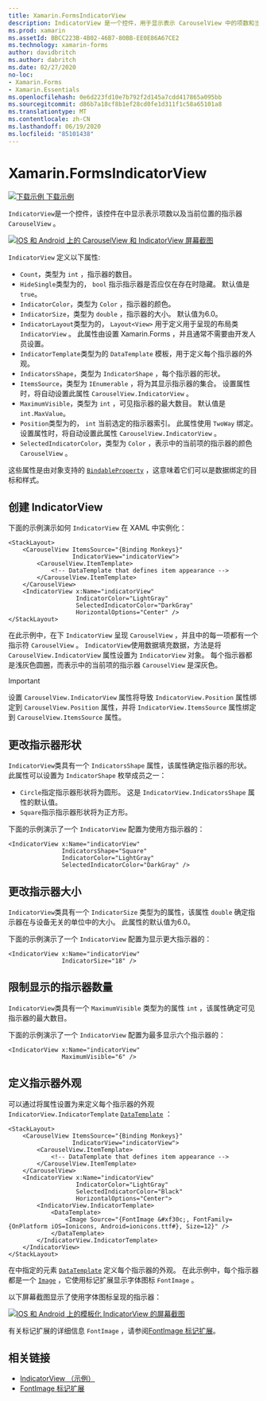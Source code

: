 ```yaml
---
title: Xamarin.FormsIndicatorView
description: IndicatorView 是一个控件，用于显示表示 CarouselView 中的项数和当前位置的指示器。
ms.prod: xamarin
ms.assetId: BBCC223B-4B02-46B7-80BB-EE0E86A67CE2
ms.technology: xamarin-forms
author: davidbritch
ms.author: dabritch
ms.date: 02/27/2020
no-loc:
- Xamarin.Forms
- Xamarin.Essentials
ms.openlocfilehash: 0e6d223fd10e7b792f2d145a7cdd417865a095bb
ms.sourcegitcommit: d86b7a18cf8b1ef28cd0fe1d311f1c58a65101a8
ms.translationtype: MT
ms.contentlocale: zh-CN
ms.lasthandoff: 06/19/2020
ms.locfileid: "85101438"
---
```

# <a name="xamarinforms-indicatorview"></a>Xamarin.FormsIndicatorView

[![下载示例](~/media/shared/download.png) 下载示例](https://docs.microsoft.com/samples/xamarin/xamarin-forms-samples/userinterface-indicatorviewdemos/)

`IndicatorView`是一个控件，该控件在中显示表示项数以及当前位置的指示器 `CarouselView` 。

[![IOS 和 Android 上的 CarouselView 和 IndicatorView 屏幕截图](indicatorview-images/circles.png "IndicatorView 圆圈")](indicatorview-images/circles-large.png#lightbox "IndicatorView 圆圈")

`IndicatorView` 定义以下属性:

- `Count`，类型为 `int` ，指示器的数目。
- `HideSingle`类型为的， `bool` 指示指示器是否应仅在存在时隐藏。 默认值是 `true`。
- `IndicatorColor`，类型为 `Color` ，指示器的颜色。
- `IndicatorSize`，类型为 `double` ，指示器的大小。 默认值为6.0。
- `IndicatorLayout`类型为的， `Layout<View>` 用于定义用于呈现的布局类 `IndicatorView` 。 此属性由设置 Xamarin.Forms ，并且通常不需要由开发人员设置。
- `IndicatorTemplate`类型为的 `DataTemplate` 模板，用于定义每个指示器的外观。
- `IndicatorsShape`，类型为 `IndicatorShape` ，每个指示器的形状。
- `ItemsSource`，类型为 `IEnumerable` ，将为其显示指示器的集合。 设置属性时，将自动设置此属性 `CarouselView.IndicatorView` 。
- `MaximumVisible`，类型为 `int` ，可见指示器的最大数目。 默认值是 `int.MaxValue`。
- `Position`类型为的， `int` 当前选定的指示器索引。 此属性使用 `TwoWay` 绑定。 设置属性时，将自动设置此属性 `CarouselView.IndicatorView` 。
- `SelectedIndicatorColor`，类型为 `Color` ，表示中的当前项的指示器的颜色 `CarouselView` 。

这些属性是由对象支持的 [`BindableProperty`](xref:Xamarin.Forms.BindableProperty) ，这意味着它们可以是数据绑定的目标和样式。

## <a name="create-an-indicatorview"></a>创建 IndicatorView

下面的示例演示如何 `IndicatorView` 在 XAML 中实例化：

```xaml
<StackLayout>
    <CarouselView ItemsSource="{Binding Monkeys}"
                  IndicatorView="indicatorView">
        <CarouselView.ItemTemplate>
            <!-- DataTemplate that defines item appearance -->
        </CarouselView.ItemTemplate>
    </CarouselView>
    <IndicatorView x:Name="indicatorView"
                   IndicatorColor="LightGray"
                   SelectedIndicatorColor="DarkGray"
                   HorizontalOptions="Center" />
</StackLayout>
```

在此示例中，在下 `IndicatorView` 呈现 `CarouselView` ，并且中的每一项都有一个指示符 `CarouselView` 。 `IndicatorView`使用数据填充数据，方法是将 `CarouselView.IndicatorView` 属性设置为 `IndicatorView` 对象。 每个指示器都是浅灰色圆圈，而表示中的当前项的指示器 `CarouselView` 是深灰色。

> [!IMPORTANT]
> 设置 `CarouselView.IndicatorView` 属性将导致 `IndicatorView.Position` 属性绑定到 `CarouselView.Position` 属性，并将 `IndicatorView.ItemsSource` 属性绑定到 `CarouselView.ItemsSource` 属性。

## <a name="change-indicator-shape"></a>更改指示器形状

`IndicatorView`类具有一个 `IndicatorsShape` 属性，该属性确定指示器的形状。 此属性可以设置为 `IndicatorShape` 枚举成员之一：

- `Circle`指定指示器形状将为圆形。 这是 `IndicatorView.IndicatorsShape` 属性的默认值。
- `Square`指示指示器形状将为正方形。

下面的示例演示了一个 `IndicatorView` 配置为使用方指示器的：

```xaml
<IndicatorView x:Name="indicatorView"
               IndicatorsShape="Square"
               IndicatorColor="LightGray"
               SelectedIndicatorColor="DarkGray" />
```

## <a name="change-indicator-size"></a>更改指示器大小

`IndicatorView`类具有一个 `IndicatorSize` 类型为的属性，该属性 `double` 确定指示器在与设备无关的单位中的大小。 此属性的默认值为6.0。

下面的示例演示了一个 `IndicatorView` 配置为显示更大指示器的：

```xaml
<IndicatorView x:Name="indicatorView"
               IndicatorSize="18" />
```

## <a name="limit-the-number-of-indicators-displayed"></a>限制显示的指示器数量

`IndicatorView`类具有一个 `MaximumVisible` 类型为的属性 `int` ，该属性确定可见指示器的最大数目。

下面的示例演示了一个 `IndicatorView` 配置为最多显示六个指示器的：

```xaml
<IndicatorView x:Name="indicatorView"
               MaximumVisible="6" />
```

## <a name="define-indicator-appearance"></a>定义指示器外观

可以通过将属性设置为来定义每个指示器的外观 `IndicatorView.IndicatorTemplate` [`DataTemplate`](xref:Xamarin.Forms.DataTemplate) ：

```xaml
<StackLayout>
    <CarouselView ItemsSource="{Binding Monkeys}"
                  IndicatorView="indicatorView">
        <CarouselView.ItemTemplate>
            <!-- DataTemplate that defines item appearance -->
        </CarouselView.ItemTemplate>
    </CarouselView>
    <IndicatorView x:Name="indicatorView"
                   IndicatorColor="LightGray"
                   SelectedIndicatorColor="Black"
                   HorizontalOptions="Center">
        <IndicatorView.IndicatorTemplate>
            <DataTemplate>
                <Image Source="{FontImage &#xf30c;, FontFamily={OnPlatform iOS=Ionicons, Android=ionicons.ttf#}, Size=12}" />
            </DataTemplate>
        </IndicatorView.IndicatorTemplate>
    </IndicatorView>
</StackLayout>
```

在中指定的元素 [`DataTemplate`](xref:Xamarin.Forms.DataTemplate) 定义每个指示器的外观。 在此示例中，每个指示器都是一个 [`Image`](xref:Xamarin.Forms.Image) ，它使用标记扩展显示字体图标 `FontImage` 。

以下屏幕截图显示了使用字体图标呈现的指示器：

[![IOS 和 Android 上的模板化 IndicatorView 的屏幕截图](indicatorview-images/templated.png "模板化 IndicatorView")](indicatorview-images/templated-large.png#lightbox "模板化 IndicatorView")

有关标记扩展的详细信息 `FontImage` ，请参阅[FontImage 标记扩展](~/xamarin-forms/xaml/markup-extensions/consuming.md#fontimage-markup-extension)。

## <a name="related-links"></a>相关链接

- [IndicatorView （示例）](https://docs.microsoft.com/samples/xamarin/xamarin-forms-samples/userinterface-indicatorviewdemos/)
- [FontImage 标记扩展](~/xamarin-forms/xaml/markup-extensions/consuming.md#fontimage-markup-extension)
